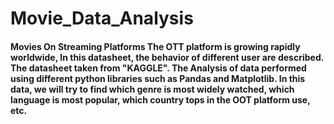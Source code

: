 # Movie_Data_Analysis
#### **Movies On Streaming Platforms** The OTT platform is growing rapidly worldwide, In this datasheet, the behavior of different user are described. The datasheet taken from "KAGGLE".  The Analysis of data performed using different python libraries such as Pandas and Matplotlib.  In this data, we will try to find which genre is most widely watched, which language is most popular, which country tops in the OOT platform use, etc.
